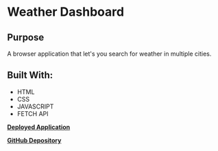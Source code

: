 <h1>Weather Dashboard</h1>

<h2>Purpose</h2>
<p>A browser application that let's you search for weather in multiple cities.
  
<h2>Built With:</h2>
<ul>
<li>HTML</li>
<li>CSS</li>
<li>JAVASCRIPT</li>
<li>FETCH API</li>
</ul>

<a href = "https://j9210.github.io/weather_dashboard/"><b>Deployed Application</b></a>

<a href = "https://github.com/j9210/weather_dashboard"><b>GitHub Depository</b></a>

  
